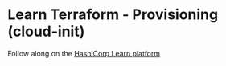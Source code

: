 # Learn Terraform - Provisioning (cloud-init)

Follow along on the [HashiCorp Learn platform](https://learn.hashicorp.com/tutorials/terraform/cloud-init?in=terraform/provision)
